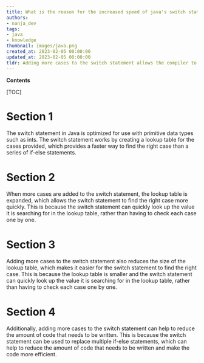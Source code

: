 ```yaml
---
title: What is the reason for the increased speed of java's switch statement when using consecutive integers?
authors:
- nanja_dev
tags:
- java
- knowledge
thumbnail: images/java.png
created_at: 2023-02-05 00:00:00
updated_at: 2023-02-05 00:00:00
tldr: Adding more cases to the switch statement allows the compiler to optimize the code, which can lead to faster execution.
---
```


**Contents**

[TOC]

# Section 1

The switch statement in Java is optimized for use with primitive data types such as ints. The switch statement works by creating a lookup table for the cases provided, which provides a faster way to find the right case than a series of if-else statements.

# Section 2

When more cases are added to the switch statement, the lookup table is expanded, which allows the switch statement to find the right case more quickly. This is because the switch statement can quickly look up the value it is searching for in the lookup table, rather than having to check each case one by one.

# Section 3

Adding more cases to the switch statement also reduces the size of the lookup table, which makes it easier for the switch statement to find the right case. This is because the lookup table is smaller and the switch statement can quickly look up the value it is searching for in the lookup table, rather than having to check each case one by one.

# Section 4

Additionally, adding more cases to the switch statement can help to reduce the amount of code that needs to be written. This is because the switch statement can be used to replace multiple if-else statements, which can help to reduce the amount of code that needs to be written and make the code more efficient.
